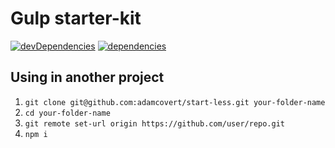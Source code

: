 # Gulp starter-kit

[![devDependencies](https://david-dm.org/adamcovert/start-scss/dev-status.svg)](https://david-dm.org/adamcovert/start-less?type=dev)
[![dependencies](https://david-dm.org/adamcovert/start-scss.svg)](https://david-dm.org/adamcovert/start-less)

## Using in another project

1. `git clone git@github.com:adamcovert/start-less.git your-folder-name`
2. `cd your-folder-name`
3. `git remote set-url origin https://github.com/user/repo.git`
4. `npm i`